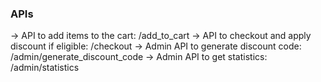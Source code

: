 ### APIs
-> API to add items to the cart: /add_to_cart
-> API to checkout and apply discount if eligible: /checkout
-> Admin API to generate discount code: /admin/generate_discount_code
-> Admin API to get statistics: /admin/statistics
